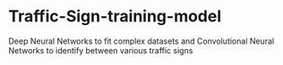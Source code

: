 # Traffic-Sign-training-model
Deep Neural Networks to fit complex datasets and Convolutional Neural Networks to identify between various traffic signs
